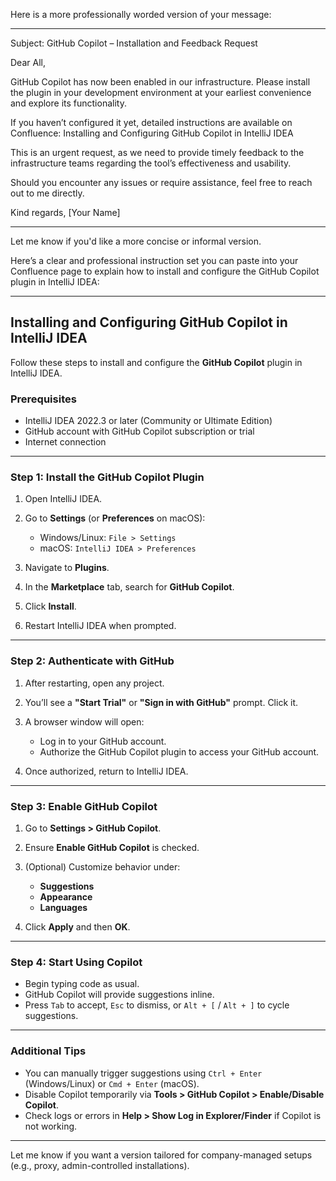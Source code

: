 Here is a more professionally worded version of your message:


---

Subject: GitHub Copilot – Installation and Feedback Request

Dear All,

GitHub Copilot has now been enabled in our infrastructure. Please install the plugin in your development environment at your earliest convenience and explore its functionality.

If you haven’t configured it yet, detailed instructions are available on Confluence:
Installing and Configuring GitHub Copilot in IntelliJ IDEA

This is an urgent request, as we need to provide timely feedback to the infrastructure teams regarding the tool’s effectiveness and usability.

Should you encounter any issues or require assistance, feel free to reach out to me directly.

Kind regards,
[Your Name]


---

Let me know if you'd like a more concise or informal version.

Here’s a clear and professional instruction set you can paste into your Confluence page to explain how to install and configure the GitHub Copilot plugin in IntelliJ IDEA:

---

## Installing and Configuring GitHub Copilot in IntelliJ IDEA

Follow these steps to install and configure the **GitHub Copilot** plugin in IntelliJ IDEA.

### Prerequisites

* IntelliJ IDEA 2022.3 or later (Community or Ultimate Edition)
* GitHub account with GitHub Copilot subscription or trial
* Internet connection

---

### Step 1: Install the GitHub Copilot Plugin

1. Open IntelliJ IDEA.
2. Go to **Settings** (or **Preferences** on macOS):

   * Windows/Linux: `File > Settings`
   * macOS: `IntelliJ IDEA > Preferences`
3. Navigate to **Plugins**.
4. In the **Marketplace** tab, search for **GitHub Copilot**.
5. Click **Install**.
6. Restart IntelliJ IDEA when prompted.

---

### Step 2: Authenticate with GitHub

1. After restarting, open any project.
2. You’ll see a **"Start Trial"** or **"Sign in with GitHub"** prompt. Click it.
3. A browser window will open:

   * Log in to your GitHub account.
   * Authorize the GitHub Copilot plugin to access your GitHub account.
4. Once authorized, return to IntelliJ IDEA.

---

### Step 3: Enable GitHub Copilot

1. Go to **Settings > GitHub Copilot**.
2. Ensure **Enable GitHub Copilot** is checked.
3. (Optional) Customize behavior under:

   * **Suggestions**
   * **Appearance**
   * **Languages**
4. Click **Apply** and then **OK**.

---

### Step 4: Start Using Copilot

* Begin typing code as usual.
* GitHub Copilot will provide suggestions inline.
* Press `Tab` to accept, `Esc` to dismiss, or `Alt + [` / `Alt + ]` to cycle suggestions.

---

### Additional Tips

* You can manually trigger suggestions using `Ctrl + Enter` (Windows/Linux) or `Cmd + Enter` (macOS).
* Disable Copilot temporarily via **Tools > GitHub Copilot > Enable/Disable Copilot**.
* Check logs or errors in **Help > Show Log in Explorer/Finder** if Copilot is not working.

---

Let me know if you want a version tailored for company-managed setups (e.g., proxy, admin-controlled installations).
